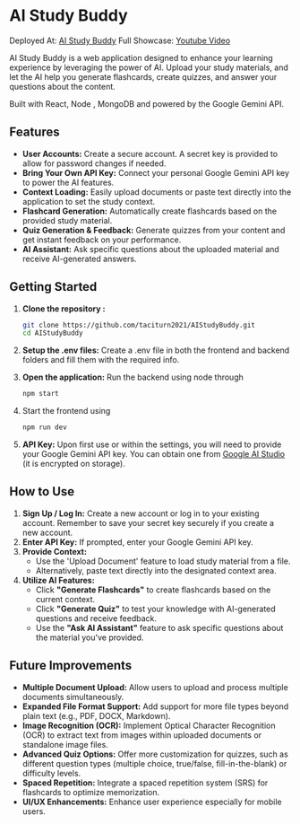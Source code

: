 # AI Study Buddy
Deployed At: [AI Study Buddy](https://bit.ly/4nwaKVB)
Full Showcase: [Youtube Video](https://www.youtube.com/watch?v=9iTUzofEFoE)

AI Study Buddy is a web application designed to enhance your learning experience by leveraging the power of AI. Upload your study materials, and let the AI help you generate flashcards, create quizzes, and answer your questions about the content.

Built with React, Node , MongoDB and powered by the Google Gemini API.

## Features

*   **User Accounts:** Create a secure account. A secret key is provided to allow for password changes if needed.
*   **Bring Your Own API Key:** Connect your personal Google Gemini API key to power the AI features.
*   **Context Loading:** Easily upload documents or paste text directly into the application to set the study context.
*   **Flashcard Generation:** Automatically create flashcards based on the provided study material.
*   **Quiz Generation & Feedback:** Generate quizzes from your content and get instant feedback on your performance.
*   **AI Assistant:** Ask specific questions about the uploaded material and receive AI-generated answers.

## Getting Started

1.  **Clone the repository :**
    ```bash
    git clone https://github.com/taciturn2021/AIStudyBuddy.git
    cd AIStudyBuddy
    ```
2. **Setup the .env files:** Create a .env file in both the frontend and backend folders and fill them with the required info.
3.  **Open the application:** Run the backend using node through
    ```bash
    npm start
    ```
4.  Start the frontend using 
    ```bash
    npm run dev
    ```
    
5.  **API Key:** Upon first use or within the settings, you will need to provide your Google Gemini API key. You can obtain one from [Google AI Studio](https://aistudio.google.com/app/apikey) (it is encrypted on storage).

## How to Use

1.  **Sign Up / Log In:** Create a new account or log in to your existing account. Remember to save your secret key securely if you create a new account.
2.  **Enter API Key:** If prompted, enter your Google Gemini API key.
3.  **Provide Context:**
    *   Use the 'Upload Document' feature to load study material from a file.
    *   Alternatively, paste text directly into the designated context area.
4.  **Utilize AI Features:**
    *   Click **"Generate Flashcards"** to create flashcards based on the current context.
    *   Click **"Generate Quiz"** to test your knowledge with AI-generated questions and receive feedback.
    *   Use the **"Ask AI Assistant"** feature to ask specific questions about the material you've provided.



## Future Improvements

*   **Multiple Document Upload:** Allow users to upload and process multiple documents simultaneously.
*   **Expanded File Format Support:** Add support for more file types beyond plain text (e.g., PDF, DOCX, Markdown).
*   **Image Recognition (OCR):** Implement Optical Character Recognition (OCR) to extract text from images within uploaded documents or standalone image files.
*   **Advanced Quiz Options:** Offer more customization for quizzes, such as different question types (multiple choice, true/false, fill-in-the-blank) or difficulty levels.
*   **Spaced Repetition:** Integrate a spaced repetition system (SRS) for flashcards to optimize memorization.
*   **UI/UX Enhancements:** Enhance user experience especially for mobile users.
